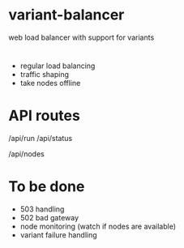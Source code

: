 # variant-balancer

web load balancer with support for variants 

# 

- regular load balancing
- traffic shaping
- take nodes offline

# API routes

/api/run
/api/status

/api/nodes


# To be done



- 503 handling
- 502 bad gateway
- node monitoring (watch if nodes are available)
- variant failure handling